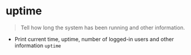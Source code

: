 # uptime
> Tell how long the system has been running and other information.

- Print current time, uptime, number of logged-in users and other information
`uptime`
